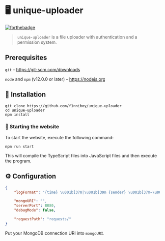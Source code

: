 # 🖥 unique-uploader
[![forthebadge](https://forthebadge.com/images/badges/made-with-typescript.svg)](https://forthebadge.com)

> `unique-uploader` is a file uploader with authentication and a permission system.

## Prerequisites
`git` - https://git-scm.com/downloads

`node` and `npm` (v12.0.0 or later) - https://nodejs.org

## 🚀 Installation
```
git clone https://github.com/f1nniboy/unique-uploader
cd unique-uploader
npm install
```

### 🚀 Starting the website
To start the website, execute the following command:

`npm run start`

This will compile the TypeScript files into JavaScript files and then execute the program.

## ⚙️ Configuration
```json
{
    "logFormat": "{time} \u001b[37m|\u001b[39m {sender} \u001b[37m~\u001b[39m {message}",

    "mongoURI": "",
    "serverPort": 8080,
    "debugMode": false,

    "requestPath": "requests/"
}
```

Put your MongoDB connection URI into `mongoURI`.

